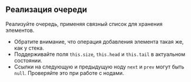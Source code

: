 ## Реализация очереди
Реализуйте очередь, применяя связный список для хранения элементов.

- Обратите внимание, что операция добавления элемента такая же, как у стека.
- Поддерживайте поля `this.size`, `this.head` и `this.tail` в актуальном состоянии.
- Ссылки на следующую и предыдущую ноду `next` и `prev` могут быть `null`. Проверяйте это при работе с нодами.
